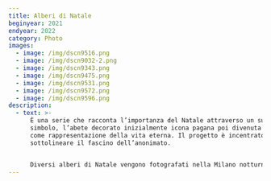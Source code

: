 ```yaml
---
title: Alberi di Natale
beginyear: 2021
endyear: 2022
category: Photo
images:
  - image: /img/dscn9516.png
  - image: /img/dscn9032-2.png
  - image: /img/dscn9343.png
  - image: /img/dscn9475.png
  - image: /img/dscn9531.png
  - image: /img/dscn9572.png
  - image: /img/dscn9596.png
description:
  - text: >-
      È una serie che racconta l’importanza del Natale attraverso un suo
      simbolo, l’abete decorato inizialmente icona pagana poi divenuta cristiana
      come rappresentazione della vita eterna. Il progetto è incentrato a
      sottolineare il fascino dell’anonimato.


      Diversi alberi di Natale vengono fotografati nella Milano notturna, entrando nei condomini di sconosciuti.
---
```

